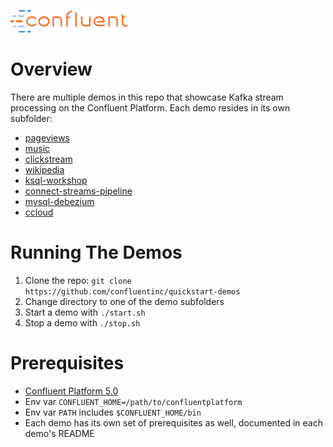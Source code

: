 ![image](images/confluent-logo-300-2.png)

# Overview

There are multiple demos in this repo that showcase Kafka stream processing on the Confluent Platform.  Each demo resides in its own subfolder:

* [pageviews](pageviews/README.md)
* [music](music/README.md)
* [clickstream](clickstream/README.md)
* [wikipedia](wikipedia/README.md)
* [ksql-workshop](ksql-workshop/README.md)
* [connect-streams-pipeline](connect-streams-pipeline/README.md)
* [mysql-debezium](mysql-debezium/README.md)
* [ccloud](ccloud/README.md)

# Running The Demos

1. Clone the repo: `git clone https://github.com/confluentinc/quickstart-demos`
2. Change directory to one of the demo subfolders
3. Start a demo with `./start.sh`
4. Stop a demo with `./stop.sh`

# Prerequisites

* [Confluent Platform 5.0](https://www.confluent.io/download/)
* Env var `CONFLUENT_HOME=/path/to/confluentplatform`
* Env var `PATH` includes `$CONFLUENT_HOME/bin`
* Each demo has its own set of prerequisites as well, documented in each demo's README

